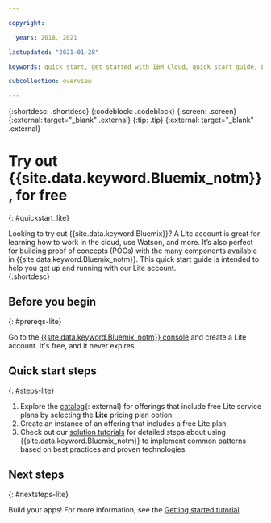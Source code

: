 ```yaml
---

copyright:

  years: 2018, 2021

lastupdated: "2021-01-28"

keywords: quick start, get started with IBM Cloud, quick start guide, Lite account, try out, free

subcollection: overview

---
```


{:shortdesc: .shortdesc}
{:codeblock: .codeblock}
{:screen: .screen}
{:external: target="_blank" .external}
{:tip: .tip}
{:external: target="_blank" .external}


# Try out {{site.data.keyword.Bluemix_notm}}, for free
{: #quickstart_lite}

Looking to try out {{site.data.keyword.Bluemix}}? A Lite account is great for learning how to work in the cloud, use Watson, and more. It’s also perfect for building proof of concepts (POCs) with the many components available in {{site.data.keyword.Bluemix_notm}}. This quick start guide is intended to help you get up and running with our Lite account.  
{:shortdesc}  

## Before you begin
{: #prereqs-lite}

Go to the [{{site.data.keyword.Bluemix_notm}} console](https://{DomainName}) and create a Lite account. It's free, and it never expires.

## Quick start steps
{: #steps-lite}

1. Explore the [catalog](https://cloud.ibm.com/catalog){: external} for offerings that include free Lite service plans by selecting the **Lite** pricing plan option.
2. Create an instance of an offering that includes a free Lite plan.
3. Check out our [solution tutorials](/docs/solution-tutorials?topic=solution-tutorials-tutorials) for detailed steps about using {{site.data.keyword.Bluemix_notm}} to implement common patterns based on best practices and proven technologies. 


## Next steps
{: #nextsteps-lite}

Build your apps! For more information, see the [Getting started tutorial](/docs/apps?topic=apps-getting-started).


